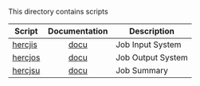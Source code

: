 This directory contains scripts

| Script | Documentation | Description |
| -------| :-----------: | ----------- |
| [hercjis](hercjis) | [docu](../doc/hercjis.md) | Job Input System |
| [hercjos](hercjos) | [docu](../doc/hercjos.md) | Job Output System |
| [hercjsu](hercjsu) | [docu](../doc/hercjsu.md) | Job Summary |
